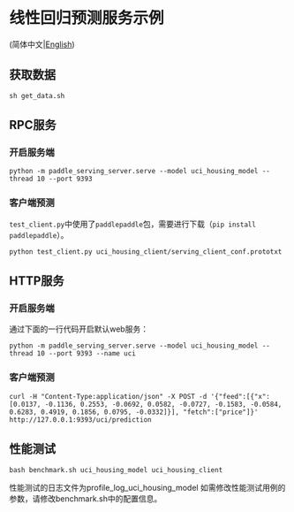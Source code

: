 # 线性回归预测服务示例

(简体中文|[English](./README.md))

## 获取数据

```shell
sh get_data.sh
```



## RPC服务

### 开启服务端

```shell
python -m paddle_serving_server.serve --model uci_housing_model --thread 10 --port 9393
```

### 客户端预测

`test_client.py`中使用了`paddlepaddle`包，需要进行下载（`pip install paddlepaddle`）。

``` shell
python test_client.py uci_housing_client/serving_client_conf.prototxt
```



## HTTP服务

### 开启服务端

通过下面的一行代码开启默认web服务：

``` shell
python -m paddle_serving_server.serve --model uci_housing_model --thread 10 --port 9393 --name uci
```

### 客户端预测

``` shell
curl -H "Content-Type:application/json" -X POST -d '{"feed":[{"x": [0.0137, -0.1136, 0.2553, -0.0692, 0.0582, -0.0727, -0.1583, -0.0584, 0.6283, 0.4919, 0.1856, 0.0795, -0.0332]}], "fetch":["price"]}' http://127.0.0.1:9393/uci/prediction
```

## 性能测试
``` shell
bash benchmark.sh uci_housing_model uci_housing_client
```
性能测试的日志文件为profile_log_uci_housing_model
如需修改性能测试用例的参数，请修改benchmark.sh中的配置信息。
